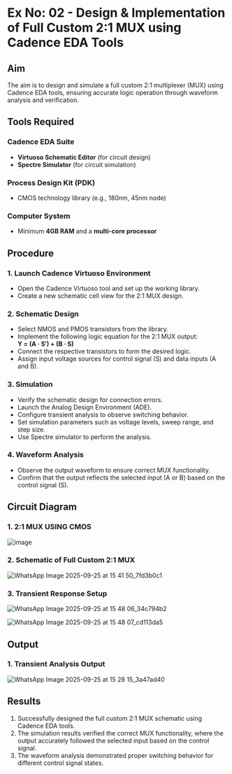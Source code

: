 # Ex No: 02 - Design & Implementation of Full Custom 2:1 MUX using Cadence EDA Tools

## Aim

The aim is to design and simulate a full custom 2:1 multiplexer (MUX) using Cadence EDA tools, ensuring accurate logic operation through waveform analysis and verification.

## Tools Required

### Cadence EDA Suite
- **Virtuoso Schematic Editor** (for circuit design)
- **Spectre Simulator** (for circuit simulation)

### Process Design Kit (PDK)
- CMOS technology library (e.g., 180nm, 45nm node)

### Computer System
- Minimum **4GB RAM** and a **multi-core processor**

## Procedure

### 1. Launch Cadence Virtuoso Environment
- Open the Cadence Virtuoso tool and set up the working library.
- Create a new schematic cell view for the 2:1 MUX design.

### 2. Schematic Design
- Select NMOS and PMOS transistors from the library.
- Implement the following logic equation for the 2:1 MUX output:  
  **Y = (A · S′) + (B · S)**
- Connect the respective transistors to form the desired logic.
- Assign input voltage sources for control signal (S) and data inputs (A and B).

### 3. Simulation
- Verify the schematic design for connection errors.
- Launch the Analog Design Environment (ADE).
- Configure transient analysis to observe switching behavior.
- Set simulation parameters such as voltage levels, sweep range, and step size.
- Use Spectre simulator to perform the analysis.

### 4. Waveform Analysis
- Observe the output waveform to ensure correct MUX functionality.
- Confirm that the output reflects the selected input (A or B) based on the control signal (S).

## Circuit Diagram

### 1. 2:1 MUX USING CMOS
![image](https://github.com/user-attachments/assets/6fe3965a-47de-47d4-9dd1-0d52054de81b)


### 2. Schematic of Full Custom 2:1 MUX
![WhatsApp Image 2025-09-25 at 15 41 50_7fd3b0c1](https://github.com/user-attachments/assets/b55eb1b3-68da-477b-9411-1da620dbac76)



### 3. Transient Response Setup

![WhatsApp Image 2025-09-25 at 15 48 06_34c794b2](https://github.com/user-attachments/assets/adda3d3a-8c38-485f-8ccb-53cdf1a21c09)



![WhatsApp Image 2025-09-25 at 15 48 07_cd113da5](https://github.com/user-attachments/assets/79711db8-9aef-4906-b208-c0d6079cd8e6)


## Output

### 1. Transient Analysis Output
![WhatsApp Image 2025-09-25 at 15 28 15_3a47ad40](https://github.com/user-attachments/assets/11841185-46a7-461a-90fc-4e6ad23791ea)


## Results
1. Successfully designed the full custom 2:1 MUX schematic using Cadence EDA tools.
2. The simulation results verified the correct MUX functionality, where the output accurately followed the selected input based on the control signal.
3. The waveform analysis demonstrated proper switching behavior for different control signal states.

